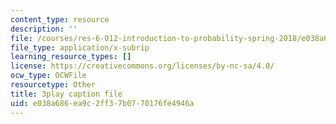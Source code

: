 ```yaml
---
content_type: resource
description: ''
file: /courses/res-6-012-introduction-to-probability-spring-2018/e038a686ea9c2ff37b0770176fe4946a_8odFouBR2wE.srt
file_type: application/x-subrip
learning_resource_types: []
license: https://creativecommons.org/licenses/by-nc-sa/4.0/
ocw_type: OCWFile
resourcetype: Other
title: 3play caption file
uid: e038a686-ea9c-2ff3-7b07-70176fe4946a
---
```

